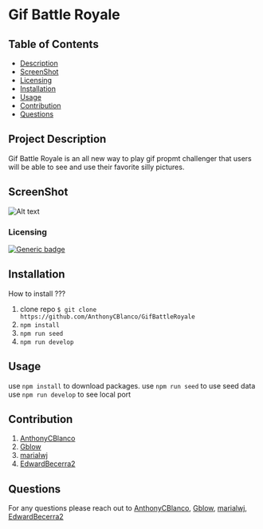 
  # Gif Battle Royale

  ## Table of Contents
  - [Description](#project-description)
  - [ScreenShot](#screenshot)
  - [Licensing](#licensing)
  - [Installation](#installation)
  - [Usage](#usage)
  - [Contribution](#contribution)
  - [Questions](#questions)


  ## Project Description
  Gif Battle Royale is an all new way to play gif propmt challenger that users will be able to see and use their favorite silly pictures.

  ## ScreenShot 
![Alt text](<Screenshot 2024-04-08 at 8.17.08 PM.png>)
  
  ### Licensing 
  
  [![Generic badge](https://img.shields.io/badge/License-MIT-green.svg)](https://choosealicense.com/licenses/mit/.)

  ## Installation 
  How to install ???
  1. clone repo `$ git clone https://github.com/AnthonyCBlanco/GifBattleRoyale`
  2. `npm install`
  3. `npm run seed`
  4. `npm run develop`

  ## Usage 
  use `npm install` to download packages. 
  use `npm run seed` to use seed data  
  use `npm run develop` to see local port 

  ## Contribution
  1. [AnthonyCBlanco](https://github.com/AnthonyCBlanco)
  2. [Gblow](https://github.com/gblow)
  3. [marialwj](https://github.com/marialwj)
  4. [EdwardBecerra2](https://github.com/EdwardBecerra2)

  ## Questions 
  For any questions please reach out to [AnthonyCBlanco](https://github.com/AnthonyCBlanco), [Gblow](https://github.com/gblow), [marialwj](https://github.com/marialwj), [EdwardBecerra2](https://github.com/EdwardBecerra2)
  
